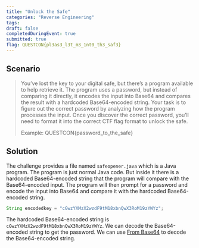 ```yaml
---
title: "Unlock the Safe"
categories: "Reverse Engineering"
tags: 
draft: false
completedDuringEvent: true
submitted: true
flag: QUESTCON{pl3as3_l3t_m3_1nt0_th3_saf3}
---
```

## Scenario

> You’ve lost the key to your digital safe, but there’s a program available to help retrieve it. The program uses a password, but instead of comparing it directly, it encodes the input into Base64 and compares the result with a hardcoded Base64-encoded string. Your task is to figure out the correct password by analyzing how the program processes the input. Once you discover the correct password, you’ll need to format it into the correct CTF flag format to unlock the safe.
>
> Example: QUESTCON{password_to_the_safe}

## Solution

The challenge provides a file named `safeopener.java` which is a Java program. The program is just normal Java code. But inside it there is a hardcoded Base64-encoded string that the program will compare with the Base64-encoded input. The program will then prompt for a password and encode the input into Base64 and compare it with the hardcoded Base64-encoded string.

```java
String encodedkey = "cGwzYXMzX2wzdF9tM18xbnQwX3RoM19zYWYz";
```

The hardcoded Base64-encoded string is `cGwzYXMzX2wzdF9tM18xbnQwX3RoM19zYWYz`. We can decode the Base64-encoded string to get the password. We can use [From Base64](https://gchq.github.io/CyberChef/#recipe=From_Base64('A-Za-z0-9%2B/%3D',true,false)&input=Y0d3ellYTXpYMnd6ZEY5dE0xOHhiblF3WDNSb00xOXpZV1l6) to decode the Base64-encoded string.
